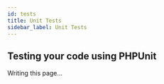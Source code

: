 ```yaml
---
id: tests
title: Unit Tests
sidebar_label: Unit Tests
---
```


## Testing your code using PHPUnit

Writing this page...